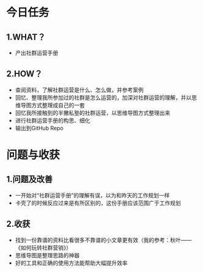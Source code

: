 今日任务
=

1.WHAT？
-

* 产出社群运营手册

2.HOW？
-

* 查阅资料，了解社群运营是什么、怎么做，并参考案例  
* 回忆、整理我所参加过的社群是怎么运营的，加深对社群运营的理解，并以思维导图方式整理成自己的一套  
* 回忆我所接触到的半撇私塾的社群运营，以思维导图方式整理出来  
* 进行社群运营手册的构思、细化  
* 输出到GitHub Repo

问题与收获
=

1.问题及改善  
-

* 一开始对“社群运营手册”的理解有误，以为和昨天的工作规划一样  
* 卡壳了的时候反应过来是有所区别的，这份手册应该范围广于工作规划  

2.收获
-

* 找到一份靠谱的资料比看很多不靠谱的小文章更有效（我的参考：秋叶——《如何玩转社群营销》）  
* 思维导图是整理思路的神器  
* 好的工具和正确的使用方法能帮助大幅提升效率
